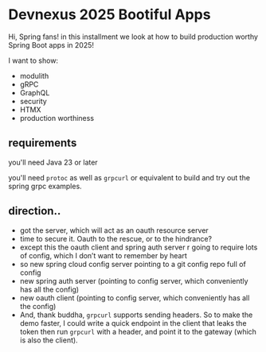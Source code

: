# Devnexus 2025 Bootiful Apps

Hi, Spring fans! in this installment we look at how to build production worthy Spring Boot apps in 2025!

I want to show:

* modulith 
* gRPC
* GraphQL
* security
* HTMX
* production worthiness

## requirements

you'll need Java 23 or later

you'll need `protoc` as well as `grpcurl` or equivalent to build and try out the spring grpc examples.

## direction..

- got the server, which will act as an oauth resource server
- time to secure it. Oauth to the rescue, or to the hindrance?
- except this the oauth client and spring auth server r going to require lots of config, which I don’t want to remember by heart
- so new spring cloud config server pointing to a git config repo full of config
- new spring auth server (pointing to config server, which conveniently has all the config)
- new oauth client (pointing to config server, which conveniently has all the config)   
- And, thank buddha, `grpcurl` supports sending headers. So to make the demo faster, I could write a quick endpoint in the client that leaks the token then run `grpcurl` with a header, and point it to the gateway (which is also the client).